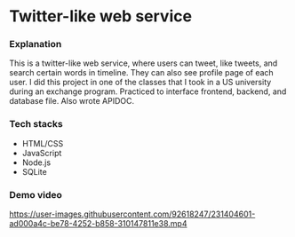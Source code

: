 # Twitter-like web service
### Explanation
This is a twitter-like web service, where users can tweet, like tweets, and search certain words in timeline. They can also see profile page of each user.
I did this project in one of the classes that I took in a US university during an exchange program. Practiced to interface frontend, backend, and database file. Also wrote APIDOC.

### Tech stacks
- HTML/CSS
- JavaScript
- Node.js
- SQLite


### Demo video

https://user-images.githubusercontent.com/92618247/231404601-ad000a4c-be78-4252-b858-310147811e38.mp4

